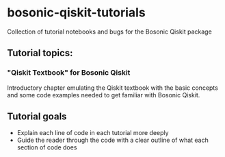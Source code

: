 # bosonic-qiskit-tutorials
Collection of tutorial notebooks and bugs for the Bosonic Qiskit package
## Tutorial topics:

### "Qiskit Textbook" for Bosonic Qiskit
Introductory chapter emulating the Qiskit textbook with the basic concepts and some code examples needed to get familiar with Bosonic Qiskit.

## Tutorial goals
* Explain each line of code in each tutorial more deeply
* Guide the reader through the code with a clear outline of what each section of code does
